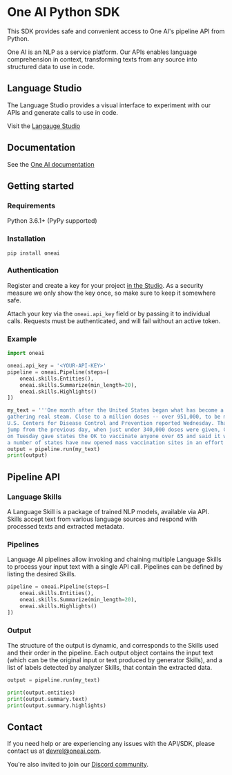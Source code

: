 # One AI Python SDK
This SDK provides safe and convenient access to One AI's pipeline API from Python.

One AI is an NLP as a service platform. Our APIs enables language comprehension in context, transforming texts from any source into structured data to use in code.

## Language Studio
The Language Studio provides a visual interface to experiment with our APIs and generate calls to use in code.

Visit the [Langauge Studio](https://studio.oneai.com?utm_source=open_source&utm_medium=python_sdk_readme)

## Documentation
See the [One AI documentation](https://oneai.com/docs)

## Getting started
### Requirements
Python 3.6.1+ (PyPy supported)

### Installation
`pip install oneai`

### Authentication
Register and create a key for your project [in the Studio](https://studio.oneai.com/settings/api-keys). As a security measure we only show the key once, so make sure to keep it somewhere safe.

Attach your key via the `oneai.api_key` field or by passing it to individual calls. Requests must be authenticated, and will fail without an active token.

### Example
```python
import oneai

oneai.api_key = '<YOUR-API-KEY>'
pipeline = oneai.Pipeline(steps=[
    oneai.skills.Entities(),
    oneai.skills.Summarize(min_length=20),
    oneai.skills.Highlights()
])

my_text = '''One month after the United States began what has become a troubled rollout of a national COVID vaccination campaign, the effort is finally 
gathering real steam. Close to a million doses -- over 951,000, to be more exact -- made their way into the arms of Americans in the past 24 hours, the 
U.S. Centers for Disease Control and Prevention reported Wednesday. That's the largest number of shots given in one day since the rollout began and a big 
jump from the previous day, when just under 340,000 doses were given, CBS News reported. That number is likely to jump quickly after the federal government 
on Tuesday gave states the OK to vaccinate anyone over 65 and said it would release all the doses of vaccine it has available for distribution. Meanwhile, 
a number of states have now opened mass vaccination sites in an effort to get larger numbers of people inoculated, CBS News reported.'''
output = pipeline.run(my_text)
print(output)
```

## Pipeline API
### Language Skills
A Language Skill is a package of trained NLP models, available via API. Skills accept text from various language sources and respond with processed texts and extracted metadata.
### Pipelines
Language AI pipelines allow invoking and chaining multiple Language Skills to process your input text with a single API call. Pipelines can be defined by listing the desired Skills.
```python
pipeline = oneai.Pipeline(steps=[
    oneai.skills.Entities(),
    oneai.skills.Summarize(min_length=20),
    oneai.skills.Highlights()
])
```
### Output
The structure of the output is dynamic, and corresponds to the Skills used and their order in the pipeline. Each output object contains the input text (which can be the original input or text produced by generator Skills), and a list of labels detected by analyzer Skills, that contain the extracted data.
```python
output = pipeline.run(my_text)

print(output.entities)
print(output.summary.text)
print(output.summary.highlights)
```

## Contact
If you need help or are experiencing any issues with the API/SDK, please contact us at [devrel@oneai.com](mailto:devrel@oneai.com).

You're also invited to join our [Discord community](https://discord.gg/ArpMha9n8H).